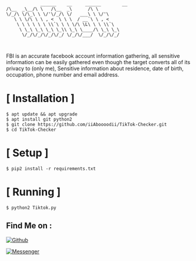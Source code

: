 

```
			 ______    __     ______        __         
/\__  _\__/\ \   /\__  _\      /\ \        
\/_/\ \/\_\ \ \/'\/_/\ \/   ___\ \ \/'\    
   \ \ \/\ \ \ , <  \ \ \  / __`\ \ , <    
    \ \ \ \ \ \ \\`\ \ \ \/\ \L\ \ \ \\`\  
     \ \_\ \_\ \_\ \_\\ \_\ \____/\ \_\ \_\
      \/_/\/_/\/_/\/_/ \/_/\/___/  \/_/\/_/
                                           
                                           
```
FBI is an accurate facebook account information gathering, all sensitive information can be easily gathered even though the target converts all of its privacy to (only me), Sensitive information about residence, date of birth, occupation, phone number and email address.



# [ Installation ]
```
$ apt update && apt upgrade
$ apt install git python2
$ git clone https://github.com/iiAboooodii/TikTok-Checker.git
$ cd TikTok-Checker
```

# [ Setup ]
```
$ pip2 install -r requirements.txt
```
# [ Running ]
```
$ python2 Tiktok.py
```


## Find Me on :

[![Github](https://img.shields.io/badge/Github-0Riddle0-green?style=for-the-badge&logo=github)](https://github.com/iiAboooodii)

[![Messenger](https://img.shields.io/badge/Chat-Messenger-blue?style=for-the-badge&logo=messenger)](https://m.me/xiAbooD)



